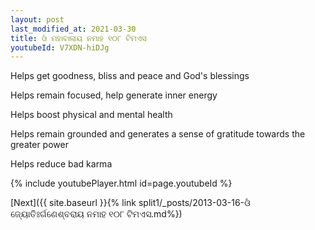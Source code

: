 ```yaml
---
layout: post
last_modified_at: 2021-03-30
title: ଓଁ ମହାବାଲାୟ ନମାହ ୧୦୮ ଟିମଏସ
youtubeId: V7XDN-hiDJg
---
```

 
 
Helps get goodness, bliss and peace and God's blessings
 
Helps remain focused, help generate inner energy 
 
Helps boost physical and mental health 
 
Helps remain grounded and generates a sense of gratitude towards the greater power 
 
Helps reduce bad karma
 
 
 
 


{% include youtubePlayer.html id=page.youtubeId %}
 
[Next]({{ site.baseurl }}{% link  split1/_posts/2013-03-16-ଓଁ ଜ୍ୟୋତିଃର୍ଗଣେଶ୍ବରାୟ ନମାହ ୧୦୮ ଟିମଏସ.md%})
 
